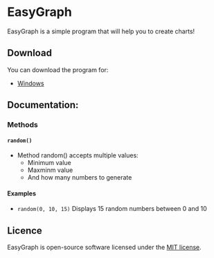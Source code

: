 # EasyGraph

EasyGraph is a simple program that will help you to create charts!

## Download

You can download the program for:
- [Windows](https://github.com/DragonNP/EasyGraph/releases/download/v1.1/EasyGraph.exe)

## Documentation:

### Methods

#### `random()`
- Method random() accepts multiple values:
  - Minimum value
  - Maxminm value
  - And how many numbers to generate
#### Examples

- `random(0, 10, 15)` Displays 15 random numbers between 0 and 10

## Licence
EasyGraph is open-source software licensed under the [MIT license](https://github.com/DragonNP/EasyGraph/blob/master/LICENSE).
